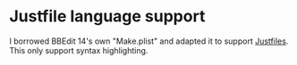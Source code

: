# Justfile language support

I borrowed BBEdit 14's own "Make.plist" and adapted it to support [Justfiles](https://just.systems). This only support syntax highlighting.